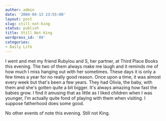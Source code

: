 ```yaml
---
author: admin
date: '2004-04-13 23:55:00'
layout: post
slug: still-not-king
status: publish
title: Still Not King
wordpress_id: '89'
categories:
- Daily Life
---
```


I went and met my friend Rubylou and S, her partner, at Third Place
Books this evening. The two of them always make me laugh and it reminds
me of how much I miss hanging out with her sometimes. These days it is
only a few times a year for no really good reason. Once upon a time, it
was almost every week but that's been a few years. They had Olivia, the
baby, with them and she's gotten quite a bit bigger. It's always amazing
how fast the babies grow. I find it amusing that as little as I liked
children when I was younger, I'm actually quite fond of playing with
them when visiting. I suppose fatherhood does some good.

No other events of note this evening. Still not King.

